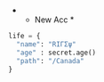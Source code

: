 * * New Acc *
```python
life = {
  "name": "RΙΓΣψ"
  "age" : secret.age()
  "path": "/Canada"
}
```

